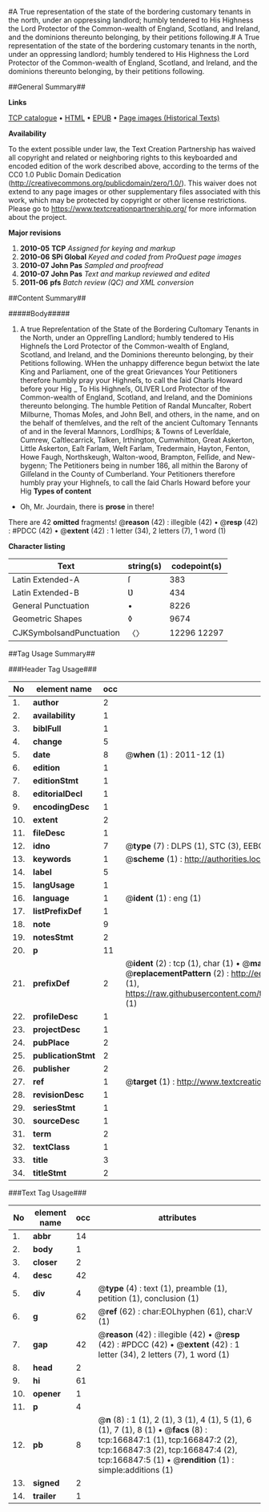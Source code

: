 #A True representation of the state of the bordering customary tenants in the north, under an oppressing landlord; humbly tendered to His Highness the Lord Protector of the Common-wealth of England, Scotland, and Ireland, and the dominions thereunto belonging, by their petitions following.#
A True representation of the state of the bordering customary tenants in the north, under an oppressing landlord; humbly tendered to His Highness the Lord Protector of the Common-wealth of England, Scotland, and Ireland, and the dominions thereunto belonging, by their petitions following.

##General Summary##

**Links**

[TCP catalogue](http://www.ota.ox.ac.uk/tcp/)  • 
[HTML](http://tei.it.ox.ac.uk/tcp/Texts-HTML/free/A89/A89409.html)  • 
[EPUB](http://tei.it.ox.ac.uk/tcp/Texts-EPUB/free/A89/A89409.epub) • 
[Page images (Historical Texts)](https://historicaltexts.jisc.ac.uk/eebo-99863058e)

**Availability**

To the extent possible under law, the Text Creation Partnership has waived all copyright and related or neighboring rights to this keyboarded and encoded edition of the work described above, according to the terms of the CC0 1.0 Public Domain Dedication (http://creativecommons.org/publicdomain/zero/1.0/). This waiver does not extend to any page images or other supplementary files associated with this work, which may be protected by copyright or other license restrictions. Please go to https://www.textcreationpartnership.org/ for more information about the project.

**Major revisions**

1. __2010-05__ __TCP__ *Assigned for keying and markup*
1. __2010-06__ __SPi Global__ *Keyed and coded from ProQuest page images*
1. __2010-07__ __John Pas__ *Sampled and proofread*
1. __2010-07__ __John Pas__ *Text and markup reviewed and edited*
1. __2011-06__ __pfs__ *Batch review (QC) and XML conversion*

##Content Summary##

#####Body#####

1. A true Repreſentation of the State of the Bordering Cuſtomary Tenants in the North, under an Oppreſſing Landlord; humbly tendered to His Highneſs the Lord Protector of the Common-wealth of England, Scotland, and Ireland, and the Dominions thereunto belonging, by their Petitions following.
WHen the unhappy difference begun betwixt the late King and Parliament, one of the great Grievances Your Petitioners therefore humbly pray your Highneſs, to call the ſaid Charls Howard before your Hig
    _ To His Highneſs, OLIVER Lord Protector of the Common-wealth of England, Scotland, and Ireland, and the Dominions thereunto belonging. The humble Petition of Randal Muncaſter, Robert Milburne, Thomas Moſes, and John Bell, and others, in the name, and on the behalf of themſelves, and the reſt of the ancient Cuſtomary Tennants of and in the ſeveral Mannors, Lordſhips; & Towns of Leverſdale, Cumrew, Caſtlecarrick, Talken, Irthington, Cumwhitton, Great Askerton, Little Askerton, Eaſt Farlam, Weſt Farlam, Tredermain, Hayton, Fenton, Howe Faugh, Northskeugh, Walton-wood, Brampton, Felſide, and New-bygenn; The Petitioners being in number 186, all mithin the Barony of Gilſeland in the County of Cumberland.
Your Petitioners therefore humbly pray your Highneſs, to call the ſaid Charls Howard before your Hig
**Types of content**

  * Oh, Mr. Jourdain, there is **prose** in there!

There are 42 **omitted** fragments! 
 @__reason__ (42) : illegible (42)  •  @__resp__ (42) : #PDCC (42)  •  @__extent__ (42) : 1 letter (34), 2 letters (7), 1 word (1)

**Character listing**


|Text|string(s)|codepoint(s)|
|---|---|---|
|Latin Extended-A|ſ|383|
|Latin Extended-B|Ʋ|434|
|General Punctuation|•|8226|
|Geometric Shapes|◊|9674|
|CJKSymbolsandPunctuation|〈〉|12296 12297|

##Tag Usage Summary##

###Header Tag Usage###

|No|element name|occ|attributes|
|---|---|---|---|
|1.|__author__|2||
|2.|__availability__|1||
|3.|__biblFull__|1||
|4.|__change__|5||
|5.|__date__|8| @__when__ (1) : 2011-12 (1)|
|6.|__edition__|1||
|7.|__editionStmt__|1||
|8.|__editorialDecl__|1||
|9.|__encodingDesc__|1||
|10.|__extent__|2||
|11.|__fileDesc__|1||
|12.|__idno__|7| @__type__ (7) : DLPS (1), STC (3), EEBO-CITATION (1), PROQUEST (1), VID (1)|
|13.|__keywords__|1| @__scheme__ (1) : http://authorities.loc.gov/ (1)|
|14.|__label__|5||
|15.|__langUsage__|1||
|16.|__language__|1| @__ident__ (1) : eng (1)|
|17.|__listPrefixDef__|1||
|18.|__note__|9||
|19.|__notesStmt__|2||
|20.|__p__|11||
|21.|__prefixDef__|2| @__ident__ (2) : tcp (1), char (1)  •  @__matchPattern__ (2) : ([0-9\-]+):([0-9IVX]+) (1), (.+) (1)  •  @__replacementPattern__ (2) : http://eebo.chadwyck.com/downloadtiff?vid=$1&page=$2 (1), https://raw.githubusercontent.com/textcreationpartnership/Texts/master/tcpchars.xml#$1 (1)|
|22.|__profileDesc__|1||
|23.|__projectDesc__|1||
|24.|__pubPlace__|2||
|25.|__publicationStmt__|2||
|26.|__publisher__|2||
|27.|__ref__|1| @__target__ (1) : http://www.textcreationpartnership.org/docs/. (1)|
|28.|__revisionDesc__|1||
|29.|__seriesStmt__|1||
|30.|__sourceDesc__|1||
|31.|__term__|2||
|32.|__textClass__|1||
|33.|__title__|3||
|34.|__titleStmt__|2||


###Text Tag Usage###

|No|element name|occ|attributes|
|---|---|---|---|
|1.|__abbr__|14||
|2.|__body__|1||
|3.|__closer__|2||
|4.|__desc__|42||
|5.|__div__|4| @__type__ (4) : text (1), preamble (1), petition (1), conclusion (1)|
|6.|__g__|62| @__ref__ (62) : char:EOLhyphen (61), char:V (1)|
|7.|__gap__|42| @__reason__ (42) : illegible (42)  •  @__resp__ (42) : #PDCC (42)  •  @__extent__ (42) : 1 letter (34), 2 letters (7), 1 word (1)|
|8.|__head__|2||
|9.|__hi__|61||
|10.|__opener__|1||
|11.|__p__|4||
|12.|__pb__|8| @__n__ (8) : 1 (1), 2 (1), 3 (1), 4 (1), 5 (1), 6 (1), 7 (1), 8 (1)  •  @__facs__ (8) : tcp:166847:1 (1), tcp:166847:2 (2), tcp:166847:3 (2), tcp:166847:4 (2), tcp:166847:5 (1)  •  @__rendition__ (1) : simple:additions (1)|
|13.|__signed__|2||
|14.|__trailer__|1||
